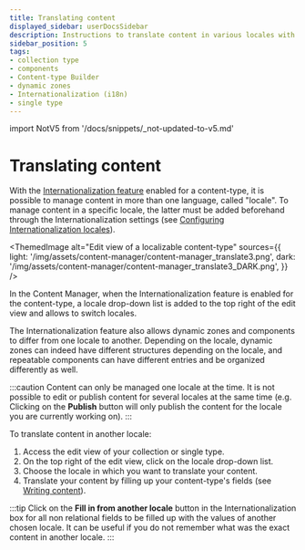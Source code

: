 ```yaml
---
title: Translating content
displayed_sidebar: userDocsSidebar
description: Instructions to translate content in various locales with i18n plugin.
sidebar_position: 5
tags:
- collection type
- components
- Content-type Builder
- dynamic zones
- Internationalization (i18n)
- single type
---
```


import NotV5 from '/docs/snippets/_not-updated-to-v5.md'

# Translating content

<NotV5/>

With the [Internationalization feature](/user-docs/plugins/strapi-plugins#internationalization) enabled for a content-type, it is possible to manage content in more than one language, called "locale". To manage content in a specific locale, the latter must be added beforehand through the Internationalization settings (see [Configuring Internationalization locales](../settings/internationalization)).

<ThemedImage
  alt="Edit view of a localizable content-type"
  sources={{
    light: '/img/assets/content-manager/content-manager_translate3.png',
    dark: '/img/assets/content-manager/content-manager_translate3_DARK.png',
  }}
/>

<!-- In the Content Manager, when the Internationalization plugin is installed, some options are added to the edit view: -->
In the Content Manager, when the Internationalization feature is enabled for the content-type, a locale drop-down list is added to the top right of the edit view and allows to switch locales.

<!-- - a locale dropdown, displayed in the top right side of the interface, from where it is possible to switch locales -->
<!-- TODO: uncomment when it will work again, if it's planned for v5 -->
<!-- - icons displayed next to every field to indicate whether the field can be translated or not:
  - ![World icon](/img/assets/icons/world.svg) indicates that the field can be translated,
  - ![Striked world icon](/img/assets/icons/world_striked.svg) indicates that the field cannot be translated: its content is the same for every locale (i.e. changing the value of a non-localizable field changes it for all other locales). -->

The Internationalization feature also allows dynamic zones and components to differ from one locale to another. Depending on the locale, dynamic zones can indeed have different structures depending on the locale, and repeatable components can have different entries and be organized differently as well.

:::caution
Content can only be managed one locale at the time. It is not possible to edit or publish content for several locales at the same time (e.g. Clicking on the **Publish** button will only publish the content for the locale you are currently working on).
:::

To translate content in another locale:

1. Access the edit view of your collection or single type.
2. On the top right of the edit view, click on the locale drop-down list.
3. Choose the locale in which you want to translate your content.
4. Translate your content by filling up your content-type's fields (see [Writing content](writing-content.md)). 

:::tip
Click on the **Fill in from another locale** button in the Internationalization box for all non relational fields to be filled up with the values of another chosen locale. It can be useful if you do not remember what was the exact content in another locale.
:::
